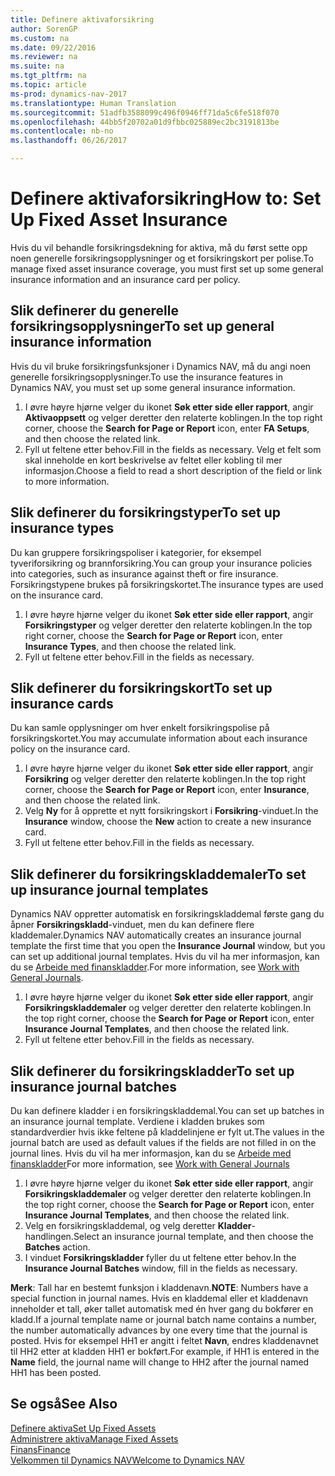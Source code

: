 ```yaml
---
title: Definere aktivaforsikring
author: SorenGP
ms.custom: na
ms.date: 09/22/2016
ms.reviewer: na
ms.suite: na
ms.tgt_pltfrm: na
ms.topic: article
ms-prod: dynamics-nav-2017
ms.translationtype: Human Translation
ms.sourcegitcommit: 51adfb3588099c496f0946ff71da5c6fe518f070
ms.openlocfilehash: 44bb5f20702a01d9fbbc025889ec2bc3191813be
ms.contentlocale: nb-no
ms.lasthandoff: 06/26/2017

---
```


# <a name="how-to-set-up-fixed-asset-insurance"></a><span data-ttu-id="73166-102">Definere aktivaforsikring</span><span class="sxs-lookup"><span data-stu-id="73166-102">How to: Set Up Fixed Asset Insurance</span></span>
<span data-ttu-id="73166-103">Hvis du vil behandle forsikringsdekning for aktiva, må du først sette opp noen generelle forsikringsopplysninger og et forsikringskort per polise.</span><span class="sxs-lookup"><span data-stu-id="73166-103">To manage fixed asset insurance coverage, you must first set up some general insurance information and an insurance card per policy.</span></span>

## <a name="to-set-up-general-insurance-information"></a><span data-ttu-id="73166-104">Slik definerer du generelle forsikringsopplysninger</span><span class="sxs-lookup"><span data-stu-id="73166-104">To set up general insurance information</span></span>  
<span data-ttu-id="73166-105">Hvis du vil bruke forsikringsfunksjoner i Dynamics NAV, må du angi noen generelle forsikringsopplysninger.</span><span class="sxs-lookup"><span data-stu-id="73166-105">To use the insurance features in Dynamics NAV, you must set up some general insurance information.</span></span>  
1. <span data-ttu-id="73166-106">I øvre høyre hjørne velger du ikonet **Søk etter side eller rapport**, angir **Aktivaoppsett** og velger deretter den relaterte koblingen.</span><span class="sxs-lookup"><span data-stu-id="73166-106">In the top right corner, choose the **Search for Page or Report** icon, enter **FA Setups**, and then choose the related link.</span></span>  
2. <span data-ttu-id="73166-107">Fyll ut feltene etter behov.</span><span class="sxs-lookup"><span data-stu-id="73166-107">Fill in the fields as necessary.</span></span> <span data-ttu-id="73166-108">Velg et felt som skal inneholde en kort beskrivelse av feltet eller kobling til mer informasjon.</span><span class="sxs-lookup"><span data-stu-id="73166-108">Choose a field to read a short description of the field or link to more information.</span></span>  

## <a name="to-set-up-insurance-types"></a><span data-ttu-id="73166-109">Slik definerer du forsikringstyper</span><span class="sxs-lookup"><span data-stu-id="73166-109">To set up insurance types</span></span>  
<span data-ttu-id="73166-110">Du kan gruppere forsikringspoliser i kategorier, for eksempel tyveriforsikring og brannforsikring.</span><span class="sxs-lookup"><span data-stu-id="73166-110">You can group your insurance policies into categories, such as insurance against theft or fire insurance.</span></span> <span data-ttu-id="73166-111">Forsikringstypene brukes på forsikringskortet.</span><span class="sxs-lookup"><span data-stu-id="73166-111">The insurance types are used on the insurance card.</span></span>
1. <span data-ttu-id="73166-112">I øvre høyre hjørne velger du ikonet **Søk etter side eller rapport**, angir **Forsikringstyper** og velger deretter den relaterte koblingen.</span><span class="sxs-lookup"><span data-stu-id="73166-112">In the top right corner, choose the **Search for Page or Report** icon, enter **Insurance Types**, and then choose the related link.</span></span>  
2. <span data-ttu-id="73166-113">Fyll ut feltene etter behov.</span><span class="sxs-lookup"><span data-stu-id="73166-113">Fill in the fields as necessary.</span></span>

## <a name="to-set-up-insurance-cards"></a><span data-ttu-id="73166-114">Slik definerer du forsikringskort</span><span class="sxs-lookup"><span data-stu-id="73166-114">To set up insurance cards</span></span>  
<span data-ttu-id="73166-115">Du kan samle opplysninger om hver enkelt forsikringspolise på forsikringskortet.</span><span class="sxs-lookup"><span data-stu-id="73166-115">You may accumulate information about each insurance policy on the insurance card.</span></span>  
1. <span data-ttu-id="73166-116">I øvre høyre hjørne velger du ikonet **Søk etter side eller rapport**, angir **Forsikring** og velger deretter den relaterte koblingen.</span><span class="sxs-lookup"><span data-stu-id="73166-116">In the top right corner, choose the **Search for Page or Report** icon, enter **Insurance**, and then choose the related link.</span></span>  
2. <span data-ttu-id="73166-117">Velg **Ny** for å opprette et nytt forsikringskort i **Forsikring**-vinduet.</span><span class="sxs-lookup"><span data-stu-id="73166-117">In the **Insurance** window, choose the **New** action to create a  new insurance card.</span></span>  
3. <span data-ttu-id="73166-118">Fyll ut feltene etter behov.</span><span class="sxs-lookup"><span data-stu-id="73166-118">Fill in the fields as necessary.</span></span>

## <a name="to-set-up-insurance-journal-templates"></a><span data-ttu-id="73166-119">Slik definerer du forsikringskladdemaler</span><span class="sxs-lookup"><span data-stu-id="73166-119">To set up insurance journal templates</span></span>  
<span data-ttu-id="73166-120">Dynamics NAV oppretter automatisk en forsikringskladdemal første gang du åpner **Forsikringskladd**-vinduet, men du kan definere flere kladdemaler.</span><span class="sxs-lookup"><span data-stu-id="73166-120">Dynamics NAV automatically creates an insurance journal template the first time that you open the **Insurance Journal** window, but you can set up additional journal templates.</span></span> <span data-ttu-id="73166-121">Hvis du vil ha mer informasjon, kan du se [Arbeide med finanskladder](ui-work-general-journals.md).</span><span class="sxs-lookup"><span data-stu-id="73166-121">For more information, see [Work with General Journals](ui-work-general-journals.md).</span></span>  
1. <span data-ttu-id="73166-122">I øvre høyre hjørne velger du ikonet **Søk etter side eller rapport**, angir **Forsikringskladdemaler** og velger deretter den relaterte koblingen.</span><span class="sxs-lookup"><span data-stu-id="73166-122">In the top right corner, choose the **Search for Page or Report** icon, enter **Insurance Journal Templates**, and then choose the related link.</span></span>  
2. <span data-ttu-id="73166-123">Fyll ut feltene etter behov.</span><span class="sxs-lookup"><span data-stu-id="73166-123">Fill in the fields as necessary.</span></span>

## <a name="to-set-up-insurance-journal-batches"></a><span data-ttu-id="73166-124">Slik definerer du forsikringskladder</span><span class="sxs-lookup"><span data-stu-id="73166-124">To set up insurance journal batches</span></span>  
<span data-ttu-id="73166-125">Du kan definere kladder i en forsikringskladdemal.</span><span class="sxs-lookup"><span data-stu-id="73166-125">You can set up batches in an insurance journal template.</span></span> <span data-ttu-id="73166-126">Verdiene i kladden brukes som standardverdier hvis ikke feltene på kladdelinjene er fylt ut.</span><span class="sxs-lookup"><span data-stu-id="73166-126">The values in the journal batch are used as default values if the fields are not filled in on the journal lines.</span></span> <span data-ttu-id="73166-127">Hvis du vil ha mer informasjon, kan du se [Arbeide med finanskladder](ui-work-general-journals.md)</span><span class="sxs-lookup"><span data-stu-id="73166-127">For more information, see [Work with General Journals](ui-work-general-journals.md)</span></span>  
1. <span data-ttu-id="73166-128">I øvre høyre hjørne velger du ikonet **Søk etter side eller rapport**, angir **Forsikringskladdemaler** og velger deretter den relaterte koblingen.</span><span class="sxs-lookup"><span data-stu-id="73166-128">In the top right corner, choose the **Search for Page or Report** icon, enter **Insurance Journal Templates**, and then choose the related link.</span></span>  
2. <span data-ttu-id="73166-129">Velg en forsikringskladdemal, og velg deretter **Kladder**-handlingen.</span><span class="sxs-lookup"><span data-stu-id="73166-129">Select an insurance journal template, and then choose the **Batches** action.</span></span>
3. <span data-ttu-id="73166-130">I vinduet **Forsikringskladder** fyller du ut feltene etter behov.</span><span class="sxs-lookup"><span data-stu-id="73166-130">In the **Insurance Journal Batches** window, fill in the fields as necessary.</span></span>

<span data-ttu-id="73166-131">**Merk**: Tall har en bestemt funksjon i kladdenavn.</span><span class="sxs-lookup"><span data-stu-id="73166-131">**NOTE**: Numbers have a special function in journal names.</span></span> <span data-ttu-id="73166-132">Hvis en kladdemal eller et kladdenavn inneholder et tall, øker tallet automatisk med én hver gang du bokfører en kladd.</span><span class="sxs-lookup"><span data-stu-id="73166-132">If a journal template name or journal batch name contains a number, the number automatically advances by one every time that the journal is posted.</span></span> <span data-ttu-id="73166-133">Hvis for eksempel HH1 er angitt i feltet **Navn**, endres kladdenavnet til HH2 etter at kladden HH1 er bokført.</span><span class="sxs-lookup"><span data-stu-id="73166-133">For example, if HH1 is entered in the **Name** field, the journal name will change to HH2 after the journal named HH1 has been posted.</span></span>

## <a name="see-also"></a><span data-ttu-id="73166-134">Se også</span><span class="sxs-lookup"><span data-stu-id="73166-134">See Also</span></span>
[<span data-ttu-id="73166-135">Definere aktiva</span><span class="sxs-lookup"><span data-stu-id="73166-135">Set Up Fixed Assets</span></span>](fa-setup.md)  
[<span data-ttu-id="73166-136">Administrere aktiva</span><span class="sxs-lookup"><span data-stu-id="73166-136">Manage Fixed Assets</span></span>](fa-manage.md)  
[<span data-ttu-id="73166-137">Finans</span><span class="sxs-lookup"><span data-stu-id="73166-137">Finance</span></span>](finance-setup.md)  
[<span data-ttu-id="73166-138">Velkommen til Dynamics NAV</span><span class="sxs-lookup"><span data-stu-id="73166-138">Welcome to Dynamics NAV</span></span>](across-get-started.md)


